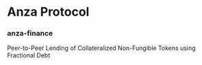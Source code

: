 # Anza Protocol
### anza-finance
Peer-to-Peer Lending of Collateralized Non-Fungible Tokens using Fractional Debt<br><br>

